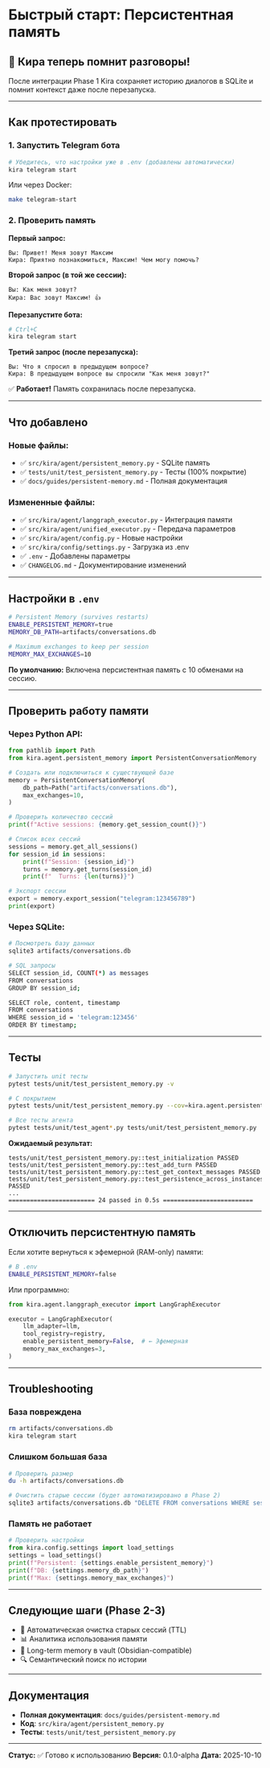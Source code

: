 # Быстрый старт: Персистентная память

## 🎉 Кира теперь помнит разговоры!

После интеграции Phase 1 Kira сохраняет историю диалогов в SQLite и помнит контекст даже после перезапуска.

---

## Как протестировать

### 1. Запустить Telegram бота

```bash
# Убедитесь, что настройки уже в .env (добавлены автоматически)
kira telegram start
```

Или через Docker:

```bash
make telegram-start
```

### 2. Проверить память

**Первый запрос:**
```
Вы: Привет! Меня зовут Максим
Кира: Приятно познакомиться, Максим! Чем могу помочь?
```

**Второй запрос (в той же сессии):**
```
Вы: Как меня зовут?
Кира: Вас зовут Максим! 👍
```

**Перезапустите бота:**
```bash
# Ctrl+C
kira telegram start
```

**Третий запрос (после перезапуска):**
```
Вы: Что я спросил в предыдущем вопросе?
Кира: В предыдущем вопросе вы спросили "Как меня зовут?"
```

✅ **Работает!** Память сохранилась после перезапуска.

---

## Что добавлено

### Новые файлы:
- ✅ `src/kira/agent/persistent_memory.py` - SQLite память
- ✅ `tests/unit/test_persistent_memory.py` - Тесты (100% покрытие)
- ✅ `docs/guides/persistent-memory.md` - Полная документация

### Измененные файлы:
- ✅ `src/kira/agent/langgraph_executor.py` - Интеграция памяти
- ✅ `src/kira/agent/unified_executor.py` - Передача параметров
- ✅ `src/kira/agent/config.py` - Новые настройки
- ✅ `src/kira/config/settings.py` - Загрузка из .env
- ✅ `.env` - Добавлены параметры
- ✅ `CHANGELOG.md` - Документирование изменений

---

## Настройки в `.env`

```bash
# Persistent Memory (survives restarts)
ENABLE_PERSISTENT_MEMORY=true
MEMORY_DB_PATH=artifacts/conversations.db

# Maximum exchanges to keep per session
MEMORY_MAX_EXCHANGES=10
```

**По умолчанию:** Включена персистентная память с 10 обменами на сессию.

---

## Проверить работу памяти

### Через Python API:

```python
from pathlib import Path
from kira.agent.persistent_memory import PersistentConversationMemory

# Создать или подключиться к существующей базе
memory = PersistentConversationMemory(
    db_path=Path("artifacts/conversations.db"),
    max_exchanges=10,
)

# Проверить количество сессий
print(f"Active sessions: {memory.get_session_count()}")

# Список всех сессий
sessions = memory.get_all_sessions()
for session_id in sessions:
    print(f"Session: {session_id}")
    turns = memory.get_turns(session_id)
    print(f"  Turns: {len(turns)}")

# Экспорт сессии
export = memory.export_session("telegram:123456789")
print(export)
```

### Через SQLite:

```bash
# Посмотреть базу данных
sqlite3 artifacts/conversations.db

# SQL запросы
SELECT session_id, COUNT(*) as messages
FROM conversations
GROUP BY session_id;

SELECT role, content, timestamp
FROM conversations
WHERE session_id = 'telegram:123456'
ORDER BY timestamp;
```

---

## Тесты

```bash
# Запустить unit тесты
pytest tests/unit/test_persistent_memory.py -v

# С покрытием
pytest tests/unit/test_persistent_memory.py --cov=kira.agent.persistent_memory --cov-report=html

# Все тесты агента
pytest tests/unit/test_agent*.py tests/unit/test_persistent_memory.py
```

**Ожидаемый результат:**
```
tests/unit/test_persistent_memory.py::test_initialization PASSED
tests/unit/test_persistent_memory.py::test_add_turn PASSED
tests/unit/test_persistent_memory.py::test_get_context_messages PASSED
tests/unit/test_persistent_memory.py::test_persistence_across_instances PASSED
...
======================== 24 passed in 0.5s =========================
```

---

## Отключить персистентную память

Если хотите вернуться к эфемерной (RAM-only) памяти:

```bash
# В .env
ENABLE_PERSISTENT_MEMORY=false
```

Или программно:

```python
from kira.agent.langgraph_executor import LangGraphExecutor

executor = LangGraphExecutor(
    llm_adapter=llm,
    tool_registry=registry,
    enable_persistent_memory=False,  # ← Эфемерная
    memory_max_exchanges=3,
)
```

---

## Troubleshooting

### База повреждена

```bash
rm artifacts/conversations.db
kira telegram start
```

### Слишком большая база

```bash
# Проверить размер
du -h artifacts/conversations.db

# Очистить старые сессии (будет автоматизировано в Phase 2)
sqlite3 artifacts/conversations.db "DELETE FROM conversations WHERE session_id = 'old_session';"
```

### Память не работает

```python
# Проверить настройки
from kira.config.settings import load_settings
settings = load_settings()
print(f"Persistent: {settings.enable_persistent_memory}")
print(f"DB: {settings.memory_db_path}")
print(f"Max: {settings.memory_max_exchanges}")
```

---

## Следующие шаги (Phase 2-3)

- 🔄 Автоматическая очистка старых сессий (TTL)
- 📊 Аналитика использования памяти
- 🧠 Long-term memory в vault (Obsidian-compatible)
- 🔍 Семантический поиск по истории

---

## Документация

- **Полная документация**: `docs/guides/persistent-memory.md`
- **Код**: `src/kira/agent/persistent_memory.py`
- **Тесты**: `tests/unit/test_persistent_memory.py`

---

**Статус:** ✅ Готово к использованию
**Версия:** 0.1.0-alpha
**Дата:** 2025-10-10


